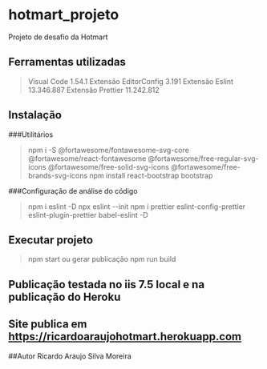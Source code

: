 # hotmart_projeto
Projeto de desafio da Hotmart

## Ferramentas utilizadas
> Visual Code 1.54.1
> Extensão EditorConfig 3.191
> Extensão Eslint 13.346.887
> Extensão Prettier 11.242.812


## Instalação

###Utilitários 

> npm i -S @fortawesome/fontawesome-svg-core @fortawesome/react-fontawesome @fortawesome/free-regular-svg-icons @fortawesome/free-solid-svg-icons @fortawesome/free-brands-svg-icons
> npm install react-bootstrap bootstrap

###Configuração de análise do código

> npm i eslint -D
> npx eslint --init
> npm i prettier eslint-config-prettier eslint-plugin-prettier babel-eslint -D


## Executar projeto 
> npm start ou 
> gerar publicação npm run build

## Publicação testada no iis 7.5 local e na publicação do Heroku

## Site publica em https://ricardoaraujohotmart.herokuapp.com

##Autor
Ricardo Araujo Silva Moreira
